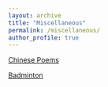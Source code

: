 ```yaml
---
layout: archive
title: "Miscellaneous"
permalink: /miscellaneous/
author_profile: true
---
```


[Chinese Poems](https://xilinggrantli.github.io/poems/)

[Badminton](https://xilinggrantli.github.io/badminton/)